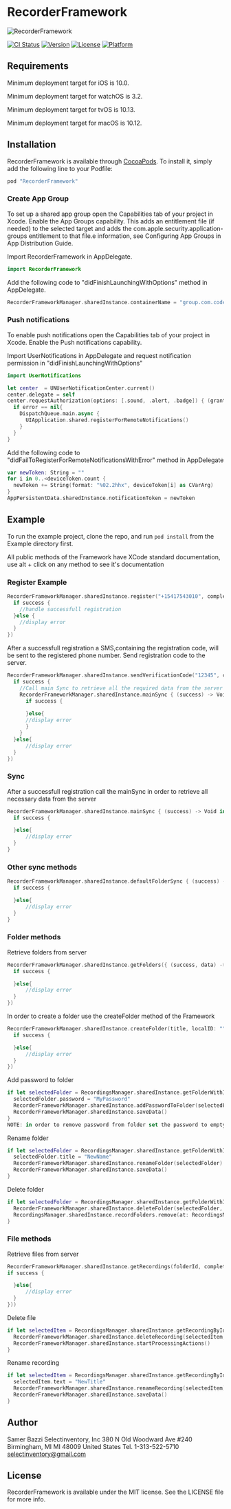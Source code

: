 # RecorderFramework
<img src="https://github.com/oacastefanita/RecorderFramework/blob/master/Example/RecorderFramework/Images.xcassets/AppIcon.appiconset/Icon-App-83.5x83.5%402x.png" alt="RecorderFramework"/>

[![CI Status](http://img.shields.io/travis/oacastefanita/RecorderFramework.svg?style=flat)](https://travis-ci.org/oacastefanita/RecorderFramework)
[![Version](https://img.shields.io/cocoapods/v/RecorderFramework.svg?style=flat)](http://cocoapods.org/pods/RecorderFramework)
[![License](https://img.shields.io/cocoapods/l/RecorderFramework.svg?style=flat)](http://cocoapods.org/pods/RecorderFramework)
[![Platform](https://img.shields.io/cocoapods/p/RecorderFramework.svg?style=flat)](http://cocoapods.org/pods/RecorderFramework)

## Requirements
Minimum deployment target for iOS  is 10.0.

Minimum deployment target for watchOS  is 3.2.

Minimum deployment target for tvOS  is 10.13.

Minimum deployment target for macOS  is 10.12.


## Installation

RecorderFramework is available through [CocoaPods](http://cocoapods.org). To install
it, simply add the following line to your Podfile:

```ruby
pod "RecorderFramework"
```

### Create App Group 
To set up a shared app group open the Capabilities tab of your project in Xcode.
Enable the App Groups capability. This adds an entitlement file (if needed) to the selected target and adds the com.apple.security.application-groups entitlement to that file.e information, see Configuring App Groups in App Distribution Guide.

Import RecorderFramework  in AppDelegate. 
```swift
import RecorderFramework
```
Add the following code to "didFinishLaunchingWithOptions" method in AppDelegate. 
```swift
RecorderFrameworkManager.sharedInstance.containerName = "group.com.codebluestudio.Recorder"
```
### Push notifications
To enable push notifications open the Capabilities tab of your project in Xcode. Enable the Push notifications capability.

Import UserNotifications  in AppDelegate and request notification permission in "didFinishLaunchingWithOptions"
```swift
import UserNotifications
```
```swift
let center  = UNUserNotificationCenter.current()
center.delegate = self
center.requestAuthorization(options: [.sound, .alert, .badge]) { (granted, error) in
  if error == nil{
    DispatchQueue.main.async {
      UIApplication.shared.registerForRemoteNotifications()
    }
  }
}
```

Add the following code to "didFailToRegisterForRemoteNotificationsWithError" method in AppDelegate
```swift
var newToken: String = ""
for i in 0..<deviceToken.count {
  newToken += String(format: "%02.2hhx", deviceToken[i] as CVarArg)
}
AppPersistentData.sharedInstance.notificationToken = newToken
```

## Example

To run the example project, clone the repo, and run `pod install` from the Example directory first.

All public methods of the Framework have XCode standard documentation, use alt + click on any method to see it's documentation

### Register Example
```swift
RecorderFrameworkManager.sharedInstance.register("+15417543010", completionHandler: { (success, data) -> Void in
  if success {
    //handle successfull registration
  }else {
    //display error
  }
})
```
After a successfull registration a SMS,containing the registration code, will be sent to the registered phone number. Send registration code to the server.
```swift
RecorderFrameworkManager.sharedInstance.sendVerificationCode("12345", completionHandler: { (success, data) -> Void in
  if success {
    //Call main Sync to retrieve all the required data from the server
    RecorderFrameworkManager.sharedInstance.mainSync { (success) -> Void in
      if success {
      
      }else{
      //display error
      }
    }
  }else{
      //display error
  }
})
```
### Sync 
After a successfull registration call the mainSync in order to retrieve all necessary data from the server

```swift
RecorderFrameworkManager.sharedInstance.mainSync { (success) -> Void in
  if success {

  }else{
      //display error
  }
}
```
### Other sync methods
```swift
RecorderFrameworkManager.sharedInstance.defaultFolderSync { (success) -> Void in
  if success {

  }else{
      //display error
  }  
}
```


### Folder methods
Retrieve folders from server 
```swift
RecorderFrameworkManager.sharedInstance.getFolders({ (success, data) -> Void in
  if success {

  }else{
      //display error
  }
})
```

In order to create a folder use the createFolder method of the Framework
```swift
RecorderFrameworkManager.sharedInstance.createFolder(title, localID: "", completionHandler: { (success, data) -> Void in
  if success {

  }else{
      //display error
  }
})
```

Add password to folder
```swift
if let selectedFolder = RecordingsManager.sharedInstance.getFolderWithId(folderId){
  selectedFolder.password = "MyPassword"
  RecorderFrameworkManager.sharedInstance.addPasswordToFolder(selectedFolder)
  RecorderFrameworkManager.sharedInstance.saveData()
}
NOTE: in order to remove password from folder set the password to empty string

```

Rename folder
```swift
if let selectedFolder = RecordingsManager.sharedInstance.getFolderWithId(folderId){
  selectedFolder.title = "NewName"
  RecorderFrameworkManager.sharedInstance.renameFolder(selectedFolder)
  RecorderFrameworkManager.sharedInstance.saveData()
}
```

Delete folder
```swift
if let selectedFolder = RecordingsManager.sharedInstance.getFolderWithId(folderId){
  RecorderFrameworkManager.sharedInstance.deleteFolder(selectedFolder, moveToFolder: "")
  RecordingsManager.sharedInstance.recordFolders.remove(at: RecordingsManager.sharedInstance.recordFolders.indexOf(selectedFolder)!)
}
```

### File methods
Retrieve files from server 
```swift
RecorderFrameworkManager.sharedInstance.getRecordings(folderId, completionHandler: ({ (success, data) -> Void in
if success {

  }else{
      //display error
  }         
}))
```
Delete file
```swift
if let selectedItem = RecordingsManager.sharedInstance.getRecordingById(recordingId) as? RecordItem{
  RecorderFrameworkManager.sharedInstance.deleteRecording(selectedItem,forever: true)
  RecorderFrameworkManager.sharedInstance.startProcessingActions()
}
```

Rename recording
```swift
if let selectedItem = RecordingsManager.sharedInstance.getRecordingById(recordingId) as? RecordItem{
  selectedItem.text = "NewTitle"
  RecorderFrameworkManager.sharedInstance.renameRecording(selectedItem)
  RecorderFrameworkManager.sharedInstance.saveData()
}
```
## Author

Samer Bazzi
Selectinventory, Inc
380 N Old Woodward Ave #240
Birmingham, MI MI 48009
United States
Tel. 1-313-522-5710
selectinventory@gmail.com

## License

RecorderFramework is available under the MIT license. See the LICENSE file for more info.
